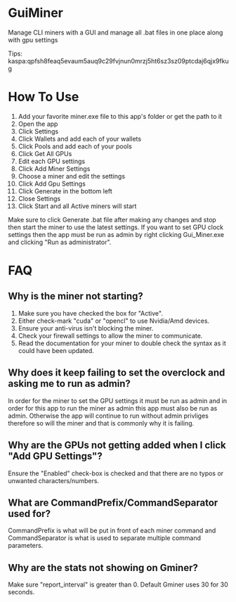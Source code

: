# GuiMiner
Manage CLI miners with a GUI and manage all .bat files in one place along with gpu settings

Tips: kaspa:qpfsh8feaq5evaum5auq9c29fvjnun0mrzj5ht6sz3sz09ptcdaj6qjx9fkug

# How To Use

1. Add your favorite miner.exe file to this app's folder or get the path to it
2. Open the app
3. Click Settings
4. Click Wallets and add each of your wallets
5. Click Pools and add each of your pools
6. Click Get All GPUs
7. Edit each GPU settings
8. Click Add Miner Settings
9. Choose a miner and edit the settings
10. Click Add Gpu Settings
11. Click Generate in the bottom left
12. Close Settings
13. Click Start and all Active miners will start

Make sure to click Generate .bat file after making any changes and stop then start the miner to use the latest settings. If you want to set GPU clock settings then the app must be run as admin by right clicking Gui_Miner.exe and clicking "Run as administrator".

# FAQ
## Why is the miner not starting?

1. Make sure you have checked the box for "Active".
2. Either check-mark "cuda" or "opencl" to use Nvidia/Amd devices.
3. Ensure your anti-virus isn't blocking the miner.
4. Check your firewall settings to allow the miner to communicate.
5. Read the documentation for your miner to double check the syntax as it could have been updated.

## Why does it keep failing to set the overclock and asking me to run as admin?

In order for the miner to set the GPU settings it must be run as admin and in order for this app to run the miner as admin this app must also be run as admin. Otherwise the app will continue to run without admin privliges therefore so will the miner and that is commonly why it is failing.

## Why are the GPUs not getting added when I click "Add GPU Settings"?

Ensure the "Enabled" check-box is checked and that there are no typos or unwanted characters/numbers.
   
## What are CommandPrefix/CommandSeparator used for?

CommandPrefix is what will be put in front of each miner command and CommandSeparator is what is used to separate multiple command parameters.

## Why are the stats not showing on Gminer?

Make sure "report_interval" is greater than 0. Default Gminer uses 30 for 30 seconds.
